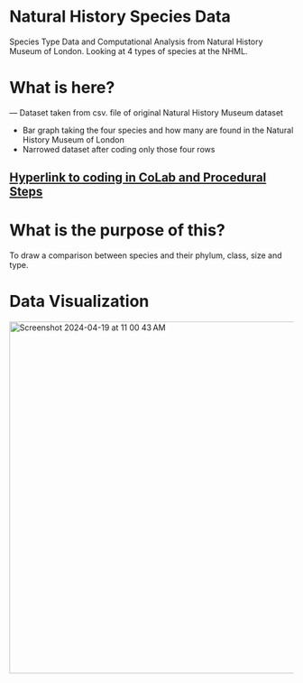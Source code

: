 # Natural History Species Data
Species Type Data and Computational Analysis from Natural History Museum of London. Looking at 4 types of species at the NHML.


# What is here?
— Dataset taken from csv. file of original Natural History Museum dataset
- Bar graph taking the four species and how many are found in the Natural History Museum of London
- Narrowed dataset after coding only those four rows


## [Hyperlink to coding in CoLab and Procedural Steps](https://colab.research.google.com/drive/1MXLZo8RTayuao2tWTdAyKFj_8XLNjMq2)

# What is the purpose of this?
To draw a comparison between species and their phylum, class, size and type.

# Data Visualization 
<img width="624" alt="Screenshot 2024-04-19 at 11 00 43 AM" src="https://github.com/Samantha-Lang/Natural-History-Species-Data/assets/167785490/bada307e-1fd1-4efe-89cb-99348cd60376">
